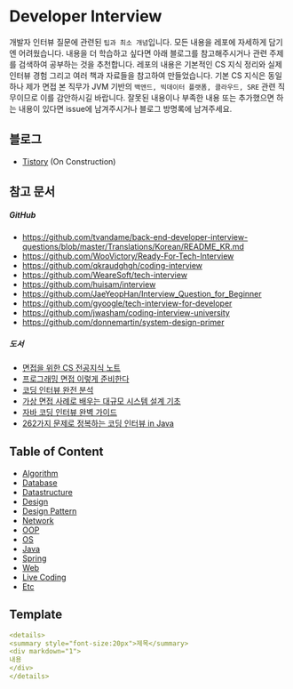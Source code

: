 # Developer Interview
개발자 인터뷰 질문에 관련된 `팁과 최소 개념`입니다. 모든 내용을 레포에 자세하게 담기엔 어려웠습니다. 내용을 더 학습하고 싶다면 아래 블로그를 참고해주시거나 관련 주제를 검색하여 공부하는 것을 추천합니다. 레포의 내용은 기본적인 CS 지식 정리와 실제 인터뷰 경험 그리고 여러 책과 자료들을 참고하여 만들었습니다. 기본 CS 지식은 동일하나 제가 면접 본 직무가 JVM 기반의 `백앤드, 빅데이터 플랫폼, 클라우드, SRE` 관련 직무이므로 이를 감안하시길 바랍니다. 잘못된 내용이나 부족한 내용 또는 추가했으면 하는 내용이 있다면 issue에 남겨주시거나 블로그 방명록에 남겨주세요.

## 블로그
- [Tistory](https://developer-interview.tistory.com/) (On Construction)

## 참고 문서
##### GitHub
- https://github.com/tvandame/back-end-developer-interview-questions/blob/master/Translations/Korean/README_KR.md
- https://github.com/WooVictory/Ready-For-Tech-Interview
- https://github.com/qkraudghgh/coding-interview
- https://github.com/WeareSoft/tech-interview
- https://github.com/huisam/interview
- https://github.com/JaeYeopHan/Interview_Question_for_Beginner
- https://github.com/gyoogle/tech-interview-for-developer
- https://github.com/jwasham/coding-interview-university
- https://github.com/donnemartin/system-design-primer

##### 도서
- [면접을 위한 CS 전공지식 노트](https://www.aladin.co.kr/shop/wproduct.aspx?ItemId=292815727)
- [프로그래밍 면접 이렇게 준비한다](https://www.aladin.co.kr/shop/wproduct.aspx?ItemId=195800711)
- [코딩 인터뷰 완전 분석](https://www.aladin.co.kr/shop/wproduct.aspx?ItemId=115116545)
- [가상 면접 사례로 배우는 대규모 시스템 설계 기초](https://www.aladin.co.kr/shop/wproduct.aspx?ItemId=276041776)
- [자바 코딩 인터뷰 완벽 가이드](https://www.aladin.co.kr/shop/wproduct.aspx?ItemId=299393634)
- [262가지 문제로 정복하는 코딩 인터뷰 in Java](https://www.aladin.co.kr/shop/wproduct.aspx?ItemId=279822364)

## Table of Content
- [Algorithm](./Algorithm/README.md)
- [Database](./Database/README.md)
- [Datastructure](./Datastructure/README.md)
- [Design](./Design/README.md)
- [Design Pattern](./DesignPattern/README.md)
- [Network](./Network/README.md)
- [OOP](./OOP/README.md)
- [OS](./OS/README.md)
- [Java](./Java/README.md)
- [Spring](./Spring/README.md)
- [Web](./Web/README.md)
- [Live Coding](./LiveCoding/README.md)
- [Etc](./Etc/README.md)

## Template
```yml
<details>
<summary style="font-size:20px">제목</summary>
<div markdown="1">
내용
</div>
</details>
```
